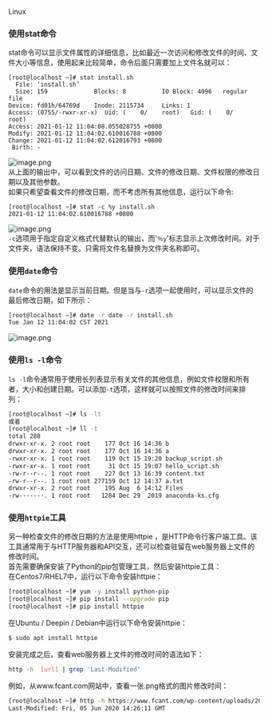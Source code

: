 Linux 
<a name="iKuyr"></a>
### 使用stat命令
stat命令可以显示文件属性的详细信息，比如最近一次访问和修改文件的时间、文件大小等信息，使用起来比较简单，命令后面只需要加上文件名就可以：
```
[root@localhost ~]# stat install.sh
  File: ‘install.sh’
  Size: 159             Blocks: 8          IO Block: 4096   regular file
Device: fd01h/64769d    Inode: 2115734     Links: 1
Access: (0755/-rwxr-xr-x)  Uid: (    0/    root)   Gid: (    0/    root)
Access: 2021-01-12 11:04:08.055028755 +0800
Modify: 2021-01-12 11:04:02.610016788 +0800
Change: 2021-01-12 11:04:02.612016793 +0800
 Birth: -
```
![image.png](https://cdn.nlark.com/yuque/0/2021/png/396745/1611715954853-2d791f45-3155-4135-87c2-df8fa47aca79.png#align=left&display=inline&height=197&originHeight=591&originWidth=3323&size=665272&status=done&style=none&width=1107.6666666666667)<br />从上面的输出中，可以看到文件的访问日期、文件的修改日期、文件权限的修改日期以及其他参数。<br />如果只希望查看文件的修改日期，而不考虑所有其他信息，运行以下命令:
```
[root@localhost ~]# stat -c %y install.sh
2021-01-12 11:04:02.610016788 +0800
```
![image.png](https://cdn.nlark.com/yuque/0/2021/png/396745/1611716001230-846ce828-f339-4cad-aae2-fa96feb0ec8c.png#align=left&display=inline&height=70&originHeight=211&originWidth=3323&size=179239&status=done&style=none&width=1107.6666666666667)<br />`-c`选项用于指定自定义格式代替默认的输出，而'`％y`'标志显示上次修改时间。对于文件夹，语法保持不变。只需将文件名替换为文件夹名称即可。
<a name="HMO3R"></a>
### 使用`date`命令
`date`命令的用法是显示当前日期。但是当与`-r`选项一起使用时，可以显示文件的最后修改日期，如下所示：
```bash
[root@localhost ~]# date -r date -r install.sh
Tue Jan 12 11:04:02 CST 2021
```
![image.png](https://cdn.nlark.com/yuque/0/2021/png/396745/1611716056066-4f447824-de04-40b4-b126-da1f3cd7493e.png#align=left&display=inline&height=71&originHeight=214&originWidth=3323&size=180744&status=done&style=none&width=1107.6666666666667)
<a name="KUjcz"></a>
### 使用`ls -l`命令
`ls -l`命令通常用于使用长列表显示有关文件的其他信息，例如文件权限和所有者，大小和创建日期。可以添加`-t`选项，这样就可以按照文件的修改时间来排列：
```bash
[root@localhost ~]# ls -lt
或者
[root@localhost ~]# ll -t
total 288
drwxr-xr-x. 2 root root    177 Oct 16 14:36 b
drwxr-xr-x. 2 root root    177 Oct 16 14:36 a
-rwxr-xr-x. 1 root root    119 Oct 15 19:20 backup_script.sh
-rwxr-xr-x. 1 root root     31 Oct 15 19:07 hello_script.sh
-rw-r--r--. 1 root root    227 Oct 13 16:39 content.txt
-rw-r--r--. 1 root root 277159 Oct 12 14:37 a.txt
drwxr-xr-x. 2 root root    195 Aug  6 14:12 Files
-rw-------. 1 root root   1284 Dec 29  2019 anaconda-ks.cfg
```
<a name="RlJIM"></a>
### 使用`httpie`工具
另一种检查文件的修改日期的方法是使用httpie ，是HTTP命令行客户端工具。该工具通常用于与HTTP服务器和API交互，还可以检查驻留在web服务器上文件的修改时间。<br />首先需要确保安装了Python的pip包管理工具，然后安装httpie工具：<br />在Centos7/RHEL7中，运行以下命令安装httpie：
```bash
[root@localhost ~]# yum -y install python-pip
[root@localhost ~]# pip install --upgrade pip
[root@localhost ~]# pip install httpie
```
在Ubuntu / Deepin / Debian中运行以下命令安装httpie：
```bash
$ sudo apt install httpie
```
安装完成之后，查看web服务器上文件的修改时间的语法如下：
```bash
http -h  [url] | grep 'Last-Modified'
```
例如，从www.fcant.com网站中，查看一张.png格式的图片修改时间：
```bash
[root@localhost ~]# http -h https://www.fcant.com/wp-content/uploads/2020/06/6-1.png | grep -i 'Last-Modified'
Last-Modified: Fri, 05 Jun 2020 14:26:11 GMT
```

